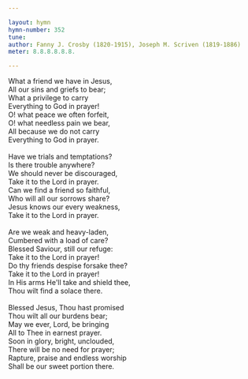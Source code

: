 ```yaml
---

layout: hymn
hymn-number: 352
tune: 
author: Fanny J. Crosby (1820-1915), Joseph M. Scriven (1819-1886)
meter: 8.8.8.8.8.8.

---
```

What a friend we have in Jesus,<br>All our sins and griefs to bear;<br>What a privilege to carry<br>Everything to God in prayer!<br>O! what peace we often forfeit,<br>O! what needless pain we bear,<br>All because we do not carry<br>Everything to God in prayer.<br><br>Have we trials and temptations?<br>Is there trouble anywhere?<br>We should never be discouraged,<br>Take it to the Lord in prayer.<br>Can we find a friend so faithful,<br>Who will all our sorrows share?<br>Jesus knows our every weakness,<br>Take it to the Lord in prayer.<br><br>Are we weak and heavy-laden,<br>Cumbered with a load of care?<br>Blessed Saviour, still our refuge:<br>Take it to the Lord in prayer!<br>Do thy friends despise forsake thee?<br>Take it to the Lord in prayer!<br>In His arms He'll take and shield thee,<br>Thou wilt find a solace there.<br><br>Blessed Jesus, Thou hast promised<br>Thou wilt all our burdens bear;<br>May we ever, Lord, be bringing<br>All to Thee in earnest prayer.<br>Soon in glory, bright, unclouded,<br>There will be no need for prayer;<br>Rapture, praise and endless worship<br>Shall be our sweet portion there.<br><br><br>
